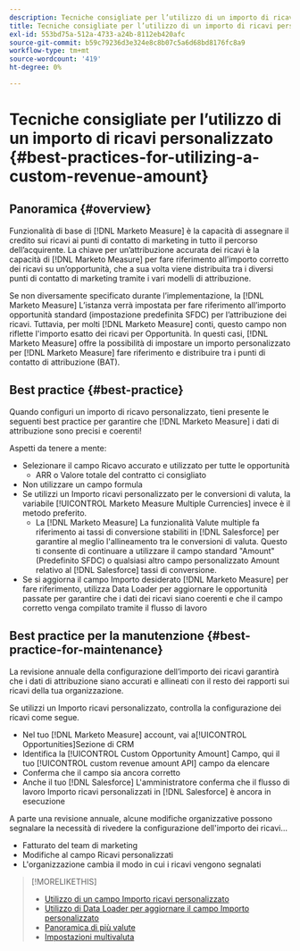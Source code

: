 ```yaml
---
description: Tecniche consigliate per l’utilizzo di un importo di ricavi personalizzato - [!DNL Marketo Measure] - Documentazione del prodotto
title: Tecniche consigliate per l’utilizzo di un importo di ricavi personalizzato
exl-id: 553bd75a-512a-4733-a24b-8112eb420afc
source-git-commit: b59c79236d3e324e8c8b07c5a6d68bd8176fc8a9
workflow-type: tm+mt
source-wordcount: '419'
ht-degree: 0%

---
```


# Tecniche consigliate per l’utilizzo di un importo di ricavi personalizzato {#best-practices-for-utilizing-a-custom-revenue-amount}

## Panoramica {#overview}

Funzionalità di base di [!DNL Marketo Measure] è la capacità di assegnare il credito sui ricavi ai punti di contatto di marketing in tutto il percorso dell’acquirente. La chiave per un’attribuzione accurata dei ricavi è la capacità di [!DNL Marketo Measure] per fare riferimento all’importo corretto dei ricavi su un’opportunità, che a sua volta viene distribuita tra i diversi punti di contatto di marketing tramite i vari modelli di attribuzione.

Se non diversamente specificato durante l’implementazione, la [!DNL Marketo Measure] L’istanza verrà impostata per fare riferimento all’importo opportunità standard (impostazione predefinita SFDC) per l’attribuzione dei ricavi. Tuttavia, per molti [!DNL Marketo Measure] conti, questo campo non riflette l&#39;importo esatto dei ricavi per Opportunità. In questi casi, [!DNL Marketo Measure] offre la possibilità di impostare un importo personalizzato per [!DNL Marketo Measure] fare riferimento e distribuire tra i punti di contatto di attribuzione (BAT).

## Best practice {#best-practice}

Quando configuri un importo di ricavo personalizzato, tieni presente le seguenti best practice per garantire che [!DNL Marketo Measure] i dati di attribuzione sono precisi e coerenti!

Aspetti da tenere a mente:

* Selezionare il campo Ricavo accurato e utilizzato per tutte le opportunità
   * ARR o Valore totale del contratto ci consigliato
* Non utilizzare un campo formula
* Se utilizzi un Importo ricavi personalizzato per le conversioni di valuta, la variabile [!UICONTROL Marketo Measure Multiple Currencies] invece è il metodo preferito.
   * La [!DNL Marketo Measure] La funzionalità Valute multiple fa riferimento ai tassi di conversione stabiliti in [!DNL Salesforce] per garantire al meglio l&#39;allineamento tra le conversioni di valuta. Questo ti consente di continuare a utilizzare il campo standard &quot;Amount&quot; (Predefinito SFDC) o qualsiasi altro campo personalizzato Amount relativo al [!DNL Salesforce] tassi di conversione.
* Se si aggiorna il campo Importo desiderato [!DNL Marketo Measure] per fare riferimento, utilizza Data Loader per aggiornare le opportunità passate per garantire che i dati dei ricavi siano coerenti e che il campo corretto venga compilato tramite il flusso di lavoro

## Best practice per la manutenzione {#best-practice-for-maintenance}

La revisione annuale della configurazione dell’importo dei ricavi garantirà che i dati di attribuzione siano accurati e allineati con il resto dei rapporti sui ricavi della tua organizzazione.

Se utilizzi un Importo ricavi personalizzato, controlla la configurazione dei ricavi come segue.

* Nel tuo [!DNL Marketo Measure] account, vai a[!UICONTROL Opportunities]Sezione di CRM
* Identifica la [!UICONTROL Custom Opportunity Amount] Campo, qui il tuo [!UICONTROL custom revenue amount API] campo da elencare
* Conferma che il campo sia ancora corretto
* Anche il tuo [!DNL Salesforce] L&#39;amministratore conferma che il flusso di lavoro Importo ricavi personalizzati in [!DNL Salesforce] è ancora in esecuzione

A parte una revisione annuale, alcune modifiche organizzative possono segnalare la necessità di rivedere la configurazione dell&#39;importo dei ricavi...

* Fatturato del team di marketing
* Modifiche al campo Ricavi personalizzati
* L&#39;organizzazione cambia il modo in cui i ricavi vengono segnalati

>[!MORELIKETHIS]
>
>* [Utilizzo di un campo Importo ricavi personalizzato](/help/advanced-marketo-measure-features/custom-revenue-amount/using-a-custom-revenue-amount-field.md)
>* [Utilizzo di Data Loader per aggiornare il campo Importo personalizzato](/help/advanced-marketo-measure-features/custom-revenue-amount/using-data-loader-to-update-marketo-measure-custom-amount-field.md)
>* [Panoramica di più valute](/help/advanced-marketo-measure-features/multi-currency/overview.md)
>* [Impostazioni multivaluta](/help/advanced-marketo-measure-features/multi-currency/settings.md)

